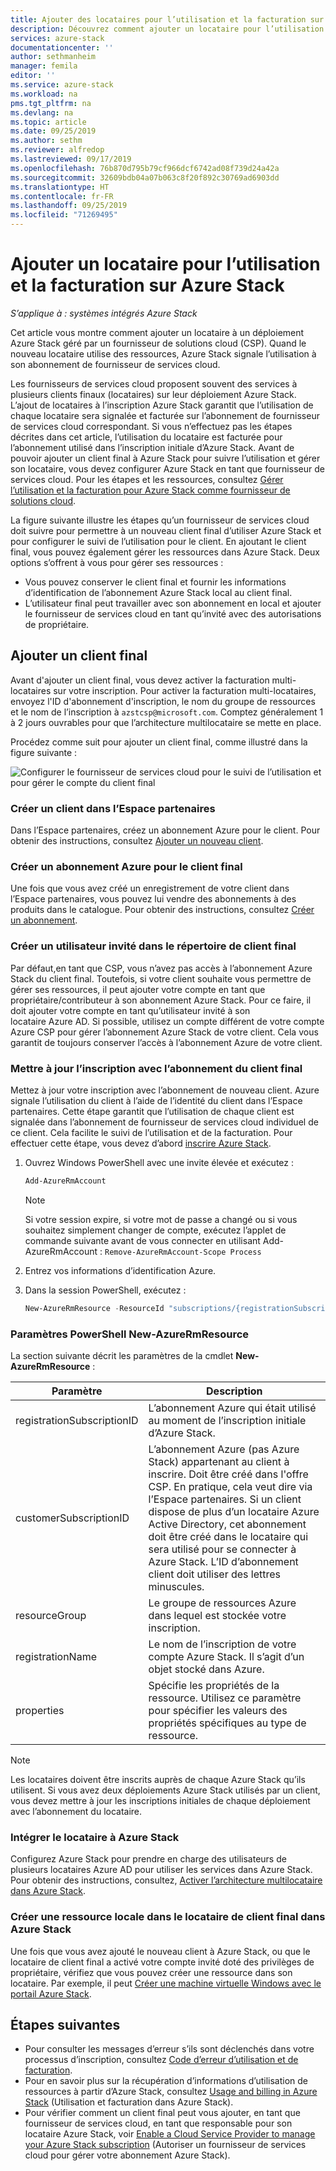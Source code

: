 ```yaml
---
title: Ajouter des locataires pour l’utilisation et la facturation sur Azure Stack | Microsoft Docs
description: Découvrez comment ajouter un locataire pour l’utilisation et la facturation sur Azure Stack.
services: azure-stack
documentationcenter: ''
author: sethmanheim
manager: femila
editor: ''
ms.service: azure-stack
ms.workload: na
pms.tgt_pltfrm: na
ms.devlang: na
ms.topic: article
ms.date: 09/25/2019
ms.author: sethm
ms.reviewer: alfredop
ms.lastreviewed: 09/17/2019
ms.openlocfilehash: 76b870d795b79cf966dcf6742ad08f739d24a42a
ms.sourcegitcommit: 32609bdb04a07b063c8f20f892c30769ad6903dd
ms.translationtype: HT
ms.contentlocale: fr-FR
ms.lasthandoff: 09/25/2019
ms.locfileid: "71269495"
---
```

# <a name="add-tenant-for-usage-and-billing-to-azure-stack"></a>Ajouter un locataire pour l’utilisation et la facturation sur Azure Stack

*S’applique à : systèmes intégrés Azure Stack*

Cet article vous montre comment ajouter un locataire à un déploiement Azure Stack géré par un fournisseur de solutions cloud (CSP). Quand le nouveau locataire utilise des ressources, Azure Stack signale l’utilisation à son abonnement de fournisseur de services cloud.

Les fournisseurs de services cloud proposent souvent des services à plusieurs clients finaux (locataires) sur leur déploiement Azure Stack. L’ajout de locataires à l’inscription Azure Stack garantit que l’utilisation de chaque locataire sera signalée et facturée sur l’abonnement de fournisseur de services cloud correspondant. Si vous n’effectuez pas les étapes décrites dans cet article, l’utilisation du locataire est facturée pour l’abonnement utilisé dans l’inscription initiale d’Azure Stack. Avant de pouvoir ajouter un client final à Azure Stack pour suivre l’utilisation et gérer son locataire, vous devez configurer Azure Stack en tant que fournisseur de services cloud. Pour les étapes et les ressources, consultez [Gérer l’utilisation et la facturation pour Azure Stack comme fournisseur de solutions cloud](azure-stack-add-manage-billing-as-a-csp.md).

La figure suivante illustre les étapes qu’un fournisseur de services cloud doit suivre pour permettre à un nouveau client final d’utiliser Azure Stack et pour configurer le suivi de l’utilisation pour le client. En ajoutant le client final, vous pouvez également gérer les ressources dans Azure Stack. Deux options s’offrent à vous pour gérer ses ressources :

- Vous pouvez conserver le client final et fournir les informations d’identification de l’abonnement Azure Stack local au client final.  
- L’utilisateur final peut travailler avec son abonnement en local et ajouter le fournisseur de services cloud en tant qu’invité avec des autorisations de propriétaire.

## <a name="add-an-end-customer"></a>Ajouter un client final

Avant d'ajouter un client final, vous devez activer la facturation multi-locataires sur votre inscription. Pour activer la facturation multi-locataires, envoyez l'ID d'abonnement d'inscription, le nom du groupe de ressources et le nom de l’inscription à `azstcsp@microsoft.com`. Comptez généralement 1 à 2 jours ouvrables pour que l’architecture multilocataire se mette en place.

Procédez comme suit pour ajouter un client final, comme illustré dans la figure suivante :

![Configurer le fournisseur de services cloud pour le suivi de l’utilisation et pour gérer le compte du client final](media/azure-stack-csp-enable-billing-usage-tracking/process-csp-enable-billing.png)

### <a name="create-a-new-customer-in-partner-center"></a>Créer un client dans l’Espace partenaires

Dans l’Espace partenaires, créez un abonnement Azure pour le client. Pour obtenir des instructions, consultez [Ajouter un nouveau client](/partner-center/add-a-new-customer).

### <a name="create-an-azure-subscription-for-the-end-customer"></a>Créer un abonnement Azure pour le client final

Une fois que vous avez créé un enregistrement de votre client dans l’Espace partenaires, vous pouvez lui vendre des abonnements à des produits dans le catalogue. Pour obtenir des instructions, consultez [Créer un abonnement](/partner-center/create-a-new-subscription).

### <a name="create-a-guest-user-in-the-end-customer-directory"></a>Créer un utilisateur invité dans le répertoire de client final

Par défaut,en tant que CSP, vous n’avez pas accès à l’abonnement Azure Stack du client final. Toutefois, si votre client souhaite vous permettre de gérer ses ressources, il peut ajouter votre compte en tant que propriétaire/contributeur à son abonnement Azure Stack. Pour ce faire, il doit ajouter votre compte en tant qu’utilisateur invité à son locataire Azure AD. Si possible, utilisez un compte différent de votre compte Azure CSP pour gérer l’abonnement Azure Stack de votre client. Cela vous garantit de toujours conserver l’accès à l’abonnement Azure de votre client.

### <a name="update-the-registration-with-the-end-customer-subscription"></a>Mettre à jour l’inscription avec l’abonnement du client final

Mettez à jour votre inscription avec l’abonnement de nouveau client. Azure signale l’utilisation du client à l’aide de l’identité du client dans l’Espace partenaires. Cette étape garantit que l’utilisation de chaque client est signalée dans l’abonnement de fournisseur de services cloud individuel de ce client. Cela facilite le suivi de l’utilisation et de la facturation. Pour effectuer cette étape, vous devez d’abord [inscrire Azure Stack](azure-stack-registration.md).

1. Ouvrez Windows PowerShell avec une invite élevée et exécutez :  

   ```powershell
   Add-AzureRmAccount
   ```

   >[!Note]
   > Si votre session expire, si votre mot de passe a changé ou si vous souhaitez simplement changer de compte, exécutez l’applet de commande suivante avant de vous connecter en utilisant Add-AzureRmAccount : `Remove-AzureRmAccount-Scope Process`

2. Entrez vos informations d’identification Azure.
3. Dans la session PowerShell, exécutez :

   ```powershell
   New-AzureRmResource -ResourceId "subscriptions/{registrationSubscriptionId}/resourceGroups/{resourceGroup}/providers/Microsoft.AzureStack/registrations/{registrationName}/customerSubscriptions/{customerSubscriptionId}" -ApiVersion 2017-06-01 -Properties <PSObject>
   ```

### <a name="new-azurermresource-powershell-parameters"></a>Paramètres PowerShell New-AzureRmResource

La section suivante décrit les paramètres de la cmdlet **New-AzureRmResource** :

| Paramètre | Description |
| --- | --- |
|registrationSubscriptionID | L’abonnement Azure qui était utilisé au moment de l’inscription initiale d’Azure Stack.|
| customerSubscriptionID | L’abonnement Azure (pas Azure Stack) appartenant au client à inscrire. Doit être créé dans l'offre CSP. En pratique, cela veut dire via l’Espace partenaires. Si un client dispose de plus d’un locataire Azure Active Directory, cet abonnement doit être créé dans le locataire qui sera utilisé pour se connecter à Azure Stack. L’ID d’abonnement client doit utiliser des lettres minuscules. |
| resourceGroup | Le groupe de ressources Azure dans lequel est stockée votre inscription. |
| registrationName | Le nom de l’inscription de votre compte Azure Stack. Il s’agit d’un objet stocké dans Azure. |
| properties | Spécifie les propriétés de la ressource. Utilisez ce paramètre pour spécifier les valeurs des propriétés spécifiques au type de ressource.

> [!NOTE]  
> Les locataires doivent être inscrits auprès de chaque Azure Stack qu’ils utilisent. Si vous avez deux déploiements Azure Stack utilisés par un client, vous devez mettre à jour les inscriptions initiales de chaque déploiement avec l’abonnement du locataire.

### <a name="onboard-tenant-to-azure-stack"></a>Intégrer le locataire à Azure Stack

Configurez Azure Stack pour prendre en charge des utilisateurs de plusieurs locataires Azure AD pour utiliser les services dans Azure Stack. Pour obtenir des instructions, consultez, [Activer l’architecture multilocataire dans Azure Stack](azure-stack-enable-multitenancy.md).

### <a name="create-a-local-resource-in-the-end-customer-tenant-in-azure-stack"></a>Créer une ressource locale dans le locataire de client final dans Azure Stack

Une fois que vous avez ajouté le nouveau client à Azure Stack, ou que le locataire de client final a activé votre compte invité doté des privilèges de propriétaire, vérifiez que vous pouvez créer une ressource dans son locataire. Par exemple, il peut [Créer une machine virtuelle Windows avec le portail Azure Stack](../user/azure-stack-quick-windows-portal.md).

## <a name="next-steps"></a>Étapes suivantes

- Pour consulter les messages d’erreur s’ils sont déclenchés dans votre processus d’inscription, consultez [Code d’erreur d’utilisation et de facturation](azure-stack-registration-errors.md).
- Pour en savoir plus sur la récupération d’informations d’utilisation de ressources à partir d’Azure Stack, consultez [Usage and billing in Azure Stack](azure-stack-billing-and-chargeback.md) (Utilisation et facturation dans Azure Stack).
- Pour vérifier comment un client final peut vous ajouter, en tant que fournisseur de services cloud, en tant que responsable pour son locataire Azure Stack, voir [Enable a Cloud Service Provider to manage your Azure Stack subscription](../user/azure-stack-csp-enable-billing-usage-tracking.md) (Autoriser un fournisseur de services cloud pour gérer votre abonnement Azure Stack).
